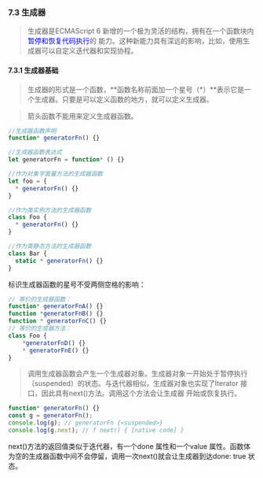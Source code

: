 

### 7.3 生成器

> 生成器是ECMAScript 6 新增的一个极为灵活的结构，拥有在一个函数块内<span style="color:blue;">暂停和恢复代码执行</span>的
> 能力。这种新能力具有深远的影响，比如，使用生成器可以自定义迭代器和实现协程。



#### 7.3.1 生成器基础

> 生成器的形式是一个函数，**函数名称前面加一个星号（*）**表示它是一个生成器。只要是可以定义函数的地方，就可以定义生成器。

> 箭头函数不能用来定义生成器函数。

```js
//生成器函数声明
function* generatorFn() {}

//生成器函数表达式
let generatorFn = function* () {}

//作为对象字面量方法的生成器函数
let foo = {
  * generatorFn() {}
}

//作为类实例方法的生成器函数
class Foo {
  * generatorFn() {}
}

//作为类静态方法的生成器函数
class Bar {
  static * generatorFn() {}
}
```

标识生成器函数的星号不受两侧空格的影响：

```js
// 等价的生成器函数：
function* generatorFnA() {}
function *generatorFnB() {}
function * generatorFnC() {}
// 等价的生成器方法：
class Foo {
	*generatorFnD() {}
	* generatorFnE() {}
}
```

> 调用生成器函数会产生一个生成器对象。生成器对象一开始处于暂停执行（suspended）的状态。与迭代器相似，生成器对象也实现了Iterator 接口，因此具有next()方法。调用这个方法会让生成器
> 开始或恢复执行。

```js
function* generatorFn() {}
const g = generatorFn();
console.log(g); // generatorFn {<suspended>}
console.log(g.next); // f next() { [native code] }
```

next()方法的返回值类似于迭代器，有一个done 属性和一个value 属性。函数体为空的生成器函数中间不会停留，调用一次next()就会让生成器到达done: true 状态。



